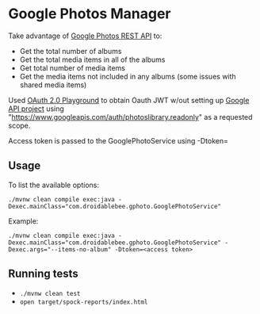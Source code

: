 # Google Photos Manager
Take advantage of [Google Photos REST API](https://developers.google.com/photos/library/reference/rest) to:
 * Get the total number of albums
 * Get the total media items in all of the albums
 * Get total number of media items
 * Get the media items not included in any albums (some issues with shared media items)

Used [OAuth 2.0 Playground](https://developers.google.com/oauthplayground) 
to obtain Oauth JWT w/out setting up [Google API project](https://console.developers.google.com/apis/dashboard) 
using "https://www.googleapis.com/auth/photoslibrary.readonly" as a requested scope.

Access token is passed to the GooglePhotoService using -Dtoken=<access token>

## Usage
To list the available options:
```
./mvnw clean compile exec:java -Dexec.mainClass="com.droidablebee.gphoto.GooglePhotoService"
```
Example:
```
./mvnw clean compile exec:java -Dexec.mainClass="com.droidablebee.gphoto.GooglePhotoService" -Dexec.args="--items-no-album" -Dtoken=<access token>
```

## Running tests
 - `./mvnw clean test`
 - `open target/spock-reports/index.html`
